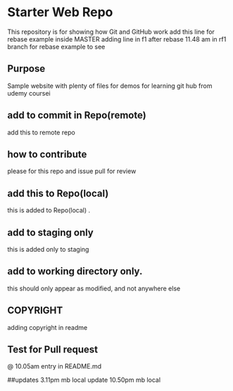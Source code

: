 # Starter Web Repo

This repository is for showing how Git and GitHub work
add this line for rebase example inside MASTER 
adding line in f1  after rebase
11.48 am  in rf1 branch for rebase example to see
## Purpose

Sample website with plenty of files for demos
for learning git hub from udemy coursei

## add to commit in Repo(remote) 

add this to remote repo

## how to contribute
please for this repo  and issue pull for review

## add this to Repo(local) 
this is added to Repo(local) .

## add to staging only
this is added only to staging 

## add to working directory only. 
this should only appear as modified, and not  anywhere else

## COPYRIGHT
adding copyright in readme

## Test for Pull request 
@ 10.05am entry in README.md

##updates 
3.11pm mb local update
10.50pm mb local 

